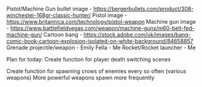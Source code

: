 Pistol/Machine Gun bullet image - https://bergerbullets.com/product/308-winchester-168gr-classic-hunter/
Pistol image - https://www.britannica.com/technology/pistol-weapon
Machine gun image - https://www.battlefieldvegas.com/weapon/machine-guns/m60-belt-fed-machine-gun/
Cartoon bang - https://stock.adobe.com/uk/images/bang-comic-book-cartoon-explosion-isolated-on-white-background/84658857
Grenade projectile/weapon - Emily 
Fella - Me
Rocket/Rocket launcher - Me

Plan for today:
Create function for player death switching scenes

Create function for spawning crows of enemies every so often (various weapons)
	More powerful weapons spawn more frequently